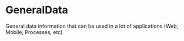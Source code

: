 # GeneralData
General data information that can be used in a lot of applications (Web, Mobile, Processes, etc)
